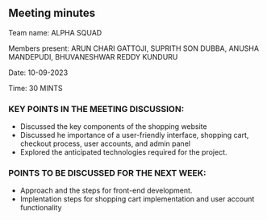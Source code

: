 ## Meeting minutes

Team name: ALPHA SQUAD

Members present: ARUN CHARI GATTOJI, SUPRITH SON DUBBA, ANUSHA MANDEPUDI, BHUVANESHWAR REDDY KUNDURU

Date: 10-09-2023

Time: 30 MINTS

### KEY POINTS IN THE MEETING DISCUSSION:

-	Discussed the key components of the shopping website
-	Discussed he importance of a user-friendly interface, shopping cart, checkout 		process, user accounts, and admin panel
-	Explored the anticipated technologies required for the project.
 
### POINTS TO BE DISCUSSED FOR THE NEXT WEEK: 

-	Approach and the steps for front-end development.
-	Implentation steps for shopping cart implementation and user account 		functionality
